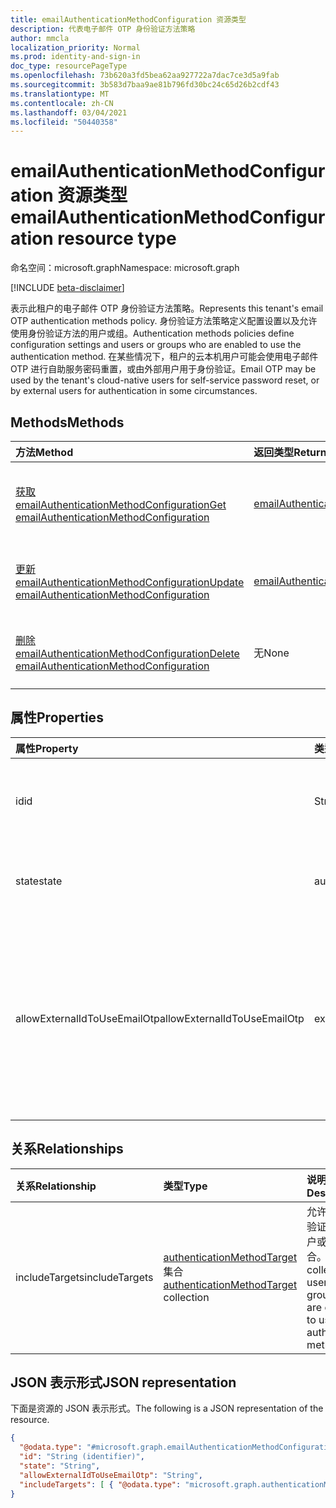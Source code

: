 ```yaml
---
title: emailAuthenticationMethodConfiguration 资源类型
description: 代表电子邮件 OTP 身份验证方法策略
author: mmcla
localization_priority: Normal
ms.prod: identity-and-sign-in
doc_type: resourcePageType
ms.openlocfilehash: 73b620a3fd5bea62aa927722a7dac7ce3d5a9fab
ms.sourcegitcommit: 3b583d7baa9ae81b796fd30bc24c65d26b2cdf43
ms.translationtype: MT
ms.contentlocale: zh-CN
ms.lasthandoff: 03/04/2021
ms.locfileid: "50440358"
---
```

# <a name="emailauthenticationmethodconfiguration-resource-type"></a><span data-ttu-id="da13b-103">emailAuthenticationMethodConfiguration 资源类型</span><span class="sxs-lookup"><span data-stu-id="da13b-103">emailAuthenticationMethodConfiguration resource type</span></span>

<span data-ttu-id="da13b-104">命名空间：microsoft.graph</span><span class="sxs-lookup"><span data-stu-id="da13b-104">Namespace: microsoft.graph</span></span>

[!INCLUDE [beta-disclaimer](../../includes/beta-disclaimer.md)]

<span data-ttu-id="da13b-105">表示此租户的电子邮件 OTP 身份验证方法策略。</span><span class="sxs-lookup"><span data-stu-id="da13b-105">Represents this tenant's email OTP authentication methods policy.</span></span> <span data-ttu-id="da13b-106">身份验证方法策略定义配置设置以及允许使用身份验证方法的用户或组。</span><span class="sxs-lookup"><span data-stu-id="da13b-106">Authentication methods policies define configuration settings and users or groups who are enabled to use the authentication method.</span></span> <span data-ttu-id="da13b-107">在某些情况下，租户的云本机用户可能会使用电子邮件 OTP 进行自助服务密码重置，或由外部用户用于身份验证。</span><span class="sxs-lookup"><span data-stu-id="da13b-107">Email OTP may be used by the tenant's cloud-native users for self-service password reset, or by external users for authentication in some circumstances.</span></span>

## <a name="methods"></a><span data-ttu-id="da13b-108">Methods</span><span class="sxs-lookup"><span data-stu-id="da13b-108">Methods</span></span>

|<span data-ttu-id="da13b-109">方法</span><span class="sxs-lookup"><span data-stu-id="da13b-109">Method</span></span>|<span data-ttu-id="da13b-110">返回类型</span><span class="sxs-lookup"><span data-stu-id="da13b-110">Return type</span></span>|<span data-ttu-id="da13b-111">说明</span><span class="sxs-lookup"><span data-stu-id="da13b-111">Description</span></span>|
|:---|:---|:---|
|[<span data-ttu-id="da13b-112">获取 emailAuthenticationMethodConfiguration</span><span class="sxs-lookup"><span data-stu-id="da13b-112">Get emailAuthenticationMethodConfiguration</span></span>](../api/emailauthenticationmethodconfiguration-get.md)|[<span data-ttu-id="da13b-113">emailAuthenticationMethodConfiguration</span><span class="sxs-lookup"><span data-stu-id="da13b-113">emailAuthenticationMethodConfiguration</span></span>](../resources/emailauthenticationmethodconfiguration.md)|<span data-ttu-id="da13b-114">读取 emailAuthenticationMethodConfiguration 对象的属性和关系。</span><span class="sxs-lookup"><span data-stu-id="da13b-114">Read the properties and relationships of an emailAuthenticationMethodConfiguration object.</span></span>|
|[<span data-ttu-id="da13b-115">更新 emailAuthenticationMethodConfiguration</span><span class="sxs-lookup"><span data-stu-id="da13b-115">Update emailAuthenticationMethodConfiguration</span></span>](../api/emailauthenticationmethodconfiguration-update.md)|[<span data-ttu-id="da13b-116">emailAuthenticationMethodConfiguration</span><span class="sxs-lookup"><span data-stu-id="da13b-116">emailAuthenticationMethodConfiguration</span></span>](../resources/emailauthenticationmethodconfiguration.md)|<span data-ttu-id="da13b-117">更新 emailAuthenticationMethodConfiguration 对象的属性。</span><span class="sxs-lookup"><span data-stu-id="da13b-117">Update the properties of an emailAuthenticationMethodConfiguration object.</span></span>|
|[<span data-ttu-id="da13b-118">删除 emailAuthenticationMethodConfiguration</span><span class="sxs-lookup"><span data-stu-id="da13b-118">Delete emailAuthenticationMethodConfiguration</span></span>](../api/emailauthenticationmethodconfiguration-delete.md)|<span data-ttu-id="da13b-119">无</span><span class="sxs-lookup"><span data-stu-id="da13b-119">None</span></span>|<span data-ttu-id="da13b-120">删除 emailAuthenticationMethodConfiguration 对象。</span><span class="sxs-lookup"><span data-stu-id="da13b-120">Deletes an emailAuthenticationMethodConfiguration object.</span></span>|

## <a name="properties"></a><span data-ttu-id="da13b-121">属性</span><span class="sxs-lookup"><span data-stu-id="da13b-121">Properties</span></span>

|<span data-ttu-id="da13b-122">属性</span><span class="sxs-lookup"><span data-stu-id="da13b-122">Property</span></span>|<span data-ttu-id="da13b-123">类型</span><span class="sxs-lookup"><span data-stu-id="da13b-123">Type</span></span>|<span data-ttu-id="da13b-124">说明</span><span class="sxs-lookup"><span data-stu-id="da13b-124">Description</span></span>|
|:---|:---|:---|
|<span data-ttu-id="da13b-125">id</span><span class="sxs-lookup"><span data-stu-id="da13b-125">id</span></span>|<span data-ttu-id="da13b-126">String</span><span class="sxs-lookup"><span data-stu-id="da13b-126">String</span></span>|<span data-ttu-id="da13b-127">身份验证方法策略标识符。</span><span class="sxs-lookup"><span data-stu-id="da13b-127">The authentication method policy identifier.</span></span> <span data-ttu-id="da13b-128">继承自 [authenticationMethodConfiguration](../resources/authenticationmethodconfiguration.md)。</span><span class="sxs-lookup"><span data-stu-id="da13b-128">Inherited from [authenticationMethodConfiguration](../resources/authenticationmethodconfiguration.md).</span></span>|
|<span data-ttu-id="da13b-129">state</span><span class="sxs-lookup"><span data-stu-id="da13b-129">state</span></span>|<span data-ttu-id="da13b-130">authenticationMethodState</span><span class="sxs-lookup"><span data-stu-id="da13b-130">authenticationMethodState</span></span>|<span data-ttu-id="da13b-131">指示是否启用此身份验证方法。</span><span class="sxs-lookup"><span data-stu-id="da13b-131">Indicates whether this authentication method is enabled or not.</span></span> <span data-ttu-id="da13b-132">可取值为：`enabled`、`disabled`。</span><span class="sxs-lookup"><span data-stu-id="da13b-132">Possible values are: `enabled`, `disabled`.</span></span>|
|<span data-ttu-id="da13b-133">allowExternalIdToUseEmailOtp</span><span class="sxs-lookup"><span data-stu-id="da13b-133">allowExternalIdToUseEmailOtp</span></span>|<span data-ttu-id="da13b-134">externalEmailOtpState</span><span class="sxs-lookup"><span data-stu-id="da13b-134">externalEmailOtpState</span></span>|<span data-ttu-id="da13b-135">确定外部用户是否可以使用电子邮件 OTP 进行身份验证。</span><span class="sxs-lookup"><span data-stu-id="da13b-135">Determines whether email OTP is usable by external users for authentication.</span></span> <span data-ttu-id="da13b-136">可取值为：`default`、`enabled`、`disabled`、`unknownFutureValue`。</span><span class="sxs-lookup"><span data-stu-id="da13b-136">Possible values are: `default`, `enabled`, `disabled`, `unknownFutureValue`.</span></span> <span data-ttu-id="da13b-137">从 2021 年 3 月开始，不使用公共预览的州中的租户将自动启用电子邮件 `default` OTP。</span><span class="sxs-lookup"><span data-stu-id="da13b-137">Tenants in the `default` state who did not use public preview will automatically have email OTP enabled beginning in March 2021.</span></span>|

## <a name="relationships"></a><span data-ttu-id="da13b-138">关系</span><span class="sxs-lookup"><span data-stu-id="da13b-138">Relationships</span></span>

|<span data-ttu-id="da13b-139">关系</span><span class="sxs-lookup"><span data-stu-id="da13b-139">Relationship</span></span>|<span data-ttu-id="da13b-140">类型</span><span class="sxs-lookup"><span data-stu-id="da13b-140">Type</span></span>|<span data-ttu-id="da13b-141">说明</span><span class="sxs-lookup"><span data-stu-id="da13b-141">Description</span></span>|
|:---|:---|:---|
|<span data-ttu-id="da13b-142">includeTargets</span><span class="sxs-lookup"><span data-stu-id="da13b-142">includeTargets</span></span>|<span data-ttu-id="da13b-143">[authenticationMethodTarget](../resources/authenticationmethodtarget.md) 集合</span><span class="sxs-lookup"><span data-stu-id="da13b-143">[authenticationMethodTarget](../resources/authenticationmethodtarget.md) collection</span></span>|<span data-ttu-id="da13b-144">允许使用身份验证方法的用户或组的集合。</span><span class="sxs-lookup"><span data-stu-id="da13b-144">A collection of users or groups who are enabled to use the authentication method.</span></span>|

## <a name="json-representation"></a><span data-ttu-id="da13b-145">JSON 表示形式</span><span class="sxs-lookup"><span data-stu-id="da13b-145">JSON representation</span></span>

<span data-ttu-id="da13b-146">下面是资源的 JSON 表示形式。</span><span class="sxs-lookup"><span data-stu-id="da13b-146">The following is a JSON representation of the resource.</span></span>
<!-- {
  "blockType": "resource",
  "keyProperty": "id",
  "@odata.type": "microsoft.graph.emailAuthenticationMethodConfiguration",
  "baseType": "microsoft.graph.authenticationMethodConfiguration",
  "openType": false
}
-->

```json
{
  "@odata.type": "#microsoft.graph.emailAuthenticationMethodConfiguration",
  "id": "String (identifier)",
  "state": "String",
  "allowExternalIdToUseEmailOtp": "String",
  "includeTargets": [ { "@odata.type": "microsoft.graph.authenticationMethodTarget" } ]
}
```
